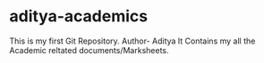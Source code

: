 # aditya-academics
This is my first Git Repository.
Author- Aditya
It Contains my all the Academic reltated documents/Marksheets.
